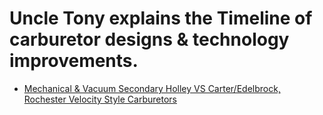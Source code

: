 # Uncle Tony explains the Timeline of carburetor designs & technology improvements.
- [Mechanical & Vacuum Secondary Holley VS Carter/Edelbrock, Rochester Velocity Style Carburetors](https://youtu.be/-avtcub3W6o)
